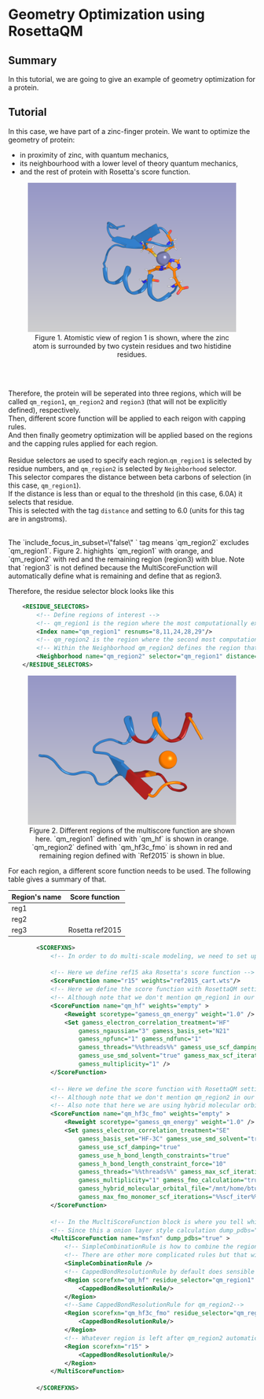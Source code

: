 # Geometry Optimization using RosettaQM

## Summary
In this tutorial, we are going to give an example of geometry optimization for a protein.

## Tutorial
In this case, we have part of a zinc-finger protein. We want to optimize the geometry of protein:
* in proximity of zinc, with quantum mechanics,
* its neighbourhood with a lower level of theory quantum mechanics,
* and the rest of protein with Rosetta's score function.

<figure align="center"> 
<img src="../../../images/GeometryOptimizationRosettaQM_region1.png" alt="drawing" width="600"/> 
<figcaption>Figure 1. Atomistic view of region 1 is shown, where the zinc atom is surrounded by two cystein residues and two histidine residues. </figcaption> 
</figure> 
 <br />
 <br />
 
Therefore, the protein will be seperated into three regions, which will be called `qm_region1`, `qm_region2` and `region3` (that will not be explicitly defined), respectively. 
<br />
Then, different score function will be applied to each reigon with capping rules.
<br />
And then finally geometry optimization will be applied based on the regions and the capping rules applied for each region. <br />
<br />
Residue selectors ae used to specify each region.`qm_region1` is selected by residue numbers, and `qm_region2` is selected by `Neighborhood` selector.<br /> 
This selector compares the distance between beta carbons of selection (in this case, `qm_region1`). <br />
If the distance is less than or equal to the threshold (in this case, 6.0A) it selects that residue. <br />
This is selected with the tag `distance` and setting to 6.0 (units for this tag are in angstroms). 

<br />
The `include_focus_in_subset=\"false\" ` tag means `qm_region2` excludes `qm_region1`. Figure 2. highights `qm_region1` with orange, and `qm_region2` with red and the remaining region (region3) with blue. 
Note that `region3` is not defined because the MultiScoreFunction will automatically define what is remaining and define that as region3.


Therefore, the residue selector block looks like this

```xml
    <RESIDUE_SELECTORS>
        <!-- Define regions of interest -->
        <!-- qm_region1 is the region where the most computationally expensive calculation is going to take place. -->
        <Index name="qm_region1" resnums="8,11,24,28,29"/>
        <!-- qm_region2 is the region where the second most computationally expensive calculation is going to take place. -->
        <!-- Within the Neighborhood qm_region2 defines the region that is within 6.0 from qm_region1 and not including the atoms in qm_region1 (which is done using the tag include_focus_in_subset  -->
        <Neighborhood name="qm_region2" selector="qm_region1" distance="6.0" include_focus_in_subset="false" />
    </RESIDUE_SELECTORS>
```

<figure align="center">
<img src="../../../images/GeometryOptimizationRosettaQM_region2.png" alt="drawing" width="600"/>
<figcaption>Figure 2. Different regions of the multiscore function are shown here. `qm_region1` defined with `qm_hf` is shown in orange. `qm_region2` defined with `qm_hf3c_fmo` is shown in red and remaining region defined with `Ref2015` is shown in blue. </figcaption>
</figure>

For each region, a different score function needs to be used. The following table gives a summary of that.

| Region's name | Score function |
|-------------|----------------|
| reg1 | |
| reg2 | 
| reg3 | Rosetta ref2015 |


```xml
        <SCOREFXNS>
            <!-- In order to do multi-scale modeling, we need to set up the different score function that will used for the different regions of your system.  -->

            <!-- Here we define ref15 aka Rosetta's score function -->
            <ScoreFunction name="r15" weights="ref2015_cart.wts"/>
            <!-- Here we define the score function with RosettaQM setting for the most rigorous part aka qm_region1  -->
            <!-- Although note that we don't mention qm_region1 in our score function. That is later.-->
            <ScoreFunction name="qm_hf" weights="empty" >
                <Reweight scoretype="gamess_qm_energy" weight="1.0" />
                <Set gamess_electron_correlation_treatment="HF"
                    gamess_ngaussian="3" gamess_basis_set="N21"
                    gamess_npfunc="1" gamess_ndfunc="1"
                    gamess_threads="%%threads%%" gamess_use_scf_damping="true"
                    gamess_use_smd_solvent="true" gamess_max_scf_iterations="%%scf_iter%%"
                    gamess_multiplicity="1" />
            </ScoreFunction>

            <!-- Here we define the score function with RosettaQM setting for the second rigorous part aka qm_region2  -->
            <!-- Although note that we don't mention qm_region2 in our score function. That is later.-->
            <!-- Also note that here we are using hybrid molecular orbital approx (HMO) -->
            <ScoreFunction name="qm_hf3c_fmo" weights="empty" >
                <Reweight scoretype="gamess_qm_energy" weight="1.0" />
                <Set gamess_electron_correlation_treatment="SE"
                    gamess_basis_set="HF-3C" gamess_use_smd_solvent="true"
                    gamess_use_scf_damping="true"
                    gamess_use_h_bond_length_constraints="true"
                    gamess_h_bond_length_constraint_force="10"
                    gamess_threads="%%threads%%" gamess_max_scf_iterations="%%scf_iter%%"
                    gamess_multiplicity="1" gamess_fmo_calculation="true" gamess_hybrid_molecular_orbital="HF-3c"
                    gamess_hybrid_molecular_orbital_file="/mnt/home/bturzo/ceph/Applications/gamess/tools/fmo/HMO/HMOs.txt"
                    gamess_max_fmo_monomer_scf_iterations="%%scf_iter%%" />
            </ScoreFunction>

            <!-- In the MucltiScoreFunction block is where you tell which region is going to be treated with which level calculation-->
            <!-- Since this a onion layer style calculation dump_pdbs="true" option will dump out all the layers of system that has been defined-->
            <MultiScoreFunction name="msfxn" dump_pdbs="true" >
                <!-- SimpleCombinationRule is how to combine the region. And how to subtract of the energies from each region in order avoid double counting-->
                <!-- There are other more complicated rules but that will not be discussed here and is a treat for another tutorial-->
                <SimpleCombinationRule />
                <!-- CappedBondResolutionRule by default does sensible capping, other capping rules available and can be passed with options-->
                <Region scorefxn="qm_hf" residue_selector="qm_region1" >
                    <CappedBondResolutionRule/>
                </Region>
                <!--Same CappedBondResolutionRule for qm_region2-->
                <Region scorefxn="qm_hf3c_fmo" residue_selector="qm_region2">
                    <CappedBondResolutionRule/>
                </Region>
                <!-- Whatever region is left after qm_region2 automatically gets defined to region3 and is now scored with r15 (as in rosetta score function) -->
                <Region scorefxn="r15" >
                    <CappedBondResolutionRule/>
                </Region>
            </MultiScoreFunction>

        </SCOREFXNS>
```
